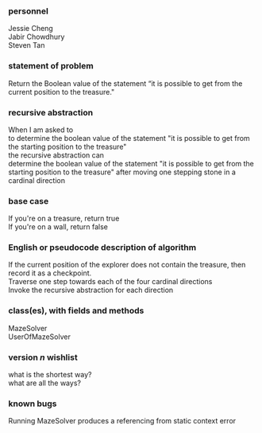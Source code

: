 ### personnel
Jessie Cheng </br>
Jabir Chowdhury </br>
Steven Tan

### statement of problem

Return the Boolean value of the statement “it is possible to get from the current position to the treasure."

### recursive abstraction
When I am asked to  </br>
  to determine the boolean value of the statement "it is possible to get from the starting position to the treasure" </br>
the recursive abstraction can  </br>
  determine the boolean value of the statement "it is possible to get from the starting position to the treasure" after moving one stepping stone in a cardinal direction</br>

### base case
If you're on a treasure, return true  </br>
If you're on a wall, return false  </br>


### English or pseudocode description of algorithm
If the current position of the explorer does not contain the treasure, then record it as a checkpoint. <br>
Traverse one step towards each of the four cardinal directions <br>
Invoke the recursive abstraction for each direction <br>

### class(es), with fields and methods
MazeSolver</br>
UserOfMazeSolver</br>

### version *n* wishlist
what is the shortest way? </br>
what are all the ways?

### known bugs
Running MazeSolver produces a referencing from static context error


